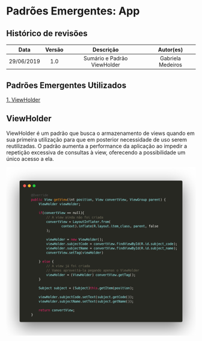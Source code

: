 # Padrões Emergentes: App

## Histórico de revisões
|   Data   |  Versão  |        Descrição       |          Autor(es)          |
|:--------:|:--------:|:----------------------:|:---------------------------:|
| 29/06/2019 |  1.0 | Sumário e Padrão ViewHolder | Gabriela Medeiros |

## Padrões Emergentes Utilizados
[1. ViewHolder](#viewholder) <br>

## ViewHolder
ViewHolder é um padrão que busca o armazenamento de views quando em sua primeira utilização para que em posterior necessidade de uso serem reutilizadas. O padrão aumenta a performance da aplicação ao impedir a repetição excessiva de consultas à view, oferecendo a possibilidade um único acesso a ela.

[![ViewHolder - SubjectListAdapter](img/viewHolder_1.png)](img/viewHolder_1.png)